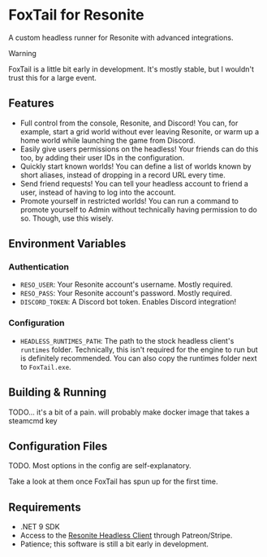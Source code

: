 # FoxTail for Resonite
A custom headless runner for Resonite with advanced integrations.

> [!WARNING]  
> FoxTail is a little bit early in development.
> It's mostly stable, but I wouldn't trust this for a large event.

## Features

- Full control from the console, Resonite, and Discord!
  You can, for example, start a grid world without ever leaving Resonite,
  or warm up a home world while launching the game from Discord.
- Easily give users permissions on the headless!
  Your friends can do this too, by adding their user IDs in the configuration.
- Quickly start known worlds!
  You can define a list of worlds known by short aliases, instead of dropping in a record URL every time.
- Send friend requests!
  You can tell your headless account to friend a user, instead of having to log into the account.
- Promote yourself in restricted worlds!
  You can run a command to promote yourself to Admin without technically having permission to do so. Though, use this wisely.

## Environment Variables

### Authentication
- `RESO_USER`: Your Resonite account's username. Mostly required.
- `RESO_PASS`: Your Resonite account's password. Mostly required.
- `DISCORD_TOKEN`: A Discord bot token. Enables Discord integration!

### Configuration
- `HEADLESS_RUNTIMES_PATH`: The path to the stock headless client's `runtimes` folder.
  Technically, this isn't required for the engine to run but is definitely recommended.
  You can also copy the runtimes folder next to `FoxTail.exe`.

## Building & Running
TODO... it's a bit of a pain. will probably make docker image that takes a steamcmd key

## Configuration Files
TODO. Most options in the config are self-explanatory.

Take a look at them once FoxTail has spun up for the first time.

## Requirements
- .NET 9 SDK
- Access to the [Resonite Headless Client](https://wiki.resonite.com/Headless_Server_Software) through Patreon/Stripe.
- Patience; this software is still a bit early in development.
